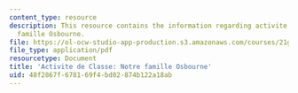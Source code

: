 ```yaml
---
content_type: resource
description: This resource contains the information regarding activite de Classe notre
  famille Osbourne.
file: https://ol-ocw-studio-app-production.s3.amazonaws.com/courses/21g-302-french-ii-fall-2004/48f2867f678169f4bd02874b122a18ab_MIT21G_302_F04_Osbourne_C.pdf
file_type: application/pdf
resourcetype: Document
title: 'Activite de Classe: Notre famille Osbourne'
uid: 48f2867f-6781-69f4-bd02-874b122a18ab
---
```


